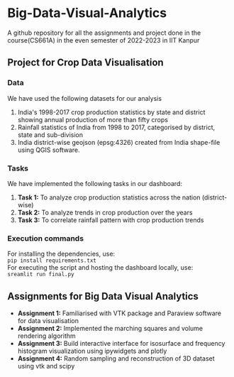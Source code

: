 # Big-Data-Visual-Analytics
A github repository for all the assignments and project done in the course(CS661A) in the even semester of 2022-2023 in IIT Kanpur

## Project for Crop Data Visualisation
### Data
We have used the following datasets for our analysis
1. India's 1998-2017 crop production statistics by state and district showing annual production of more than fifty crops 
2. Rainfall statistics of India from 1998 to 2017, categorised by district, state and sub-division
3. India district-wise geojson (epsg:4326) created from India shape-file using QGIS software.
### Tasks
We have implemented the following tasks in our dashboard:
1. **Task 1:** To analyze crop production statistics across the nation (district-wise)  
2. **Task 2:** To analyze trends in crop production over the years
3. **Task 3:** To correlate rainfall pattern with crop production trends
### Execution commands
For installing the dependencies, use: \
`pip install requirements.txt`\
For executing the script and hosting the dashboard locally, use: \
`sreamlit run final.py`

## Assignments for Big Data Visual Analytics
- **Assignment 1:** Familiarised with VTK package and Paraview software for data visualisation
- **Assignment 2:** Implemented the marching squares and volume rendering algorithm
- **Assignment 3:** Build interactive interface for isosurface and frequency histogram visualization using ipywidgets and plotly
- **Assignment 4:** Random sampling and reconstruction of 3D dataset using vtk and scipy
